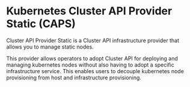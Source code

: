 # Kubernetes Cluster API Provider Static (CAPS)

Cluster API Provider Static is a Cluster API infrastructure provider that allows you to manage static nodes.

This provider allows operators to adopt Cluster API for deploying and managing kubernetes nodes without also having to adopt a specific infrastructure service. This enables users to decouple kubernetes node provisioning from host and infrastructure provisioning.
